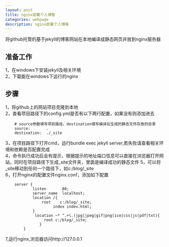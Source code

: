 ```yaml
---
layout: post
title: nginx部署个人博客
categories: webpage
description: nginx部署个人博客
---
```

将github托管的基于jekyll的博客网站在本地编译成静态网页并放到nginx服务器  

<!-- more -->

## 准备工作  
1，在windows下安装jekyll及相关环境  
2，下载能在windows下运行的nginx  
## 步骤  
1，将github上的网站项目克隆到本地  
2，查看项目路径下的config.yml是否有以下两行配置，如果没有则添加进去  
```
	# source参数填写项目路径，destination填写编译后生成的静态文件存放的目录
	source:       .
	destination:  ./_site
```  
3，在项目路径下打开cmd，运行bundle exec jekyll server,若失败请查看相关环境和依赖是否配置完成  
4，命令执行成功后会有提示，根据提示的地址端口信息可以直接在浏览器打开网站，同时在项目路径下生成_site文件夹，里面是编译成功的静态文件
5，可以将_site移动到任何一个路径下，如c:/blog/_site  
6，打开nginx的配置文件nginx.conf，添加如下配置
```
	server {
			listen       80;
			server_name  localhost;
			location /{
				root    c:/blog/_site;
					 index index.html;
			}
			 location ~* ^.+\.(jpg|jpeg|gif|png|ico|css|js|pdf|txt){
				 root c:/blog/_site;
			   }
		}
```
7,运行nginx,浏览器访问http://127.0.0.1

